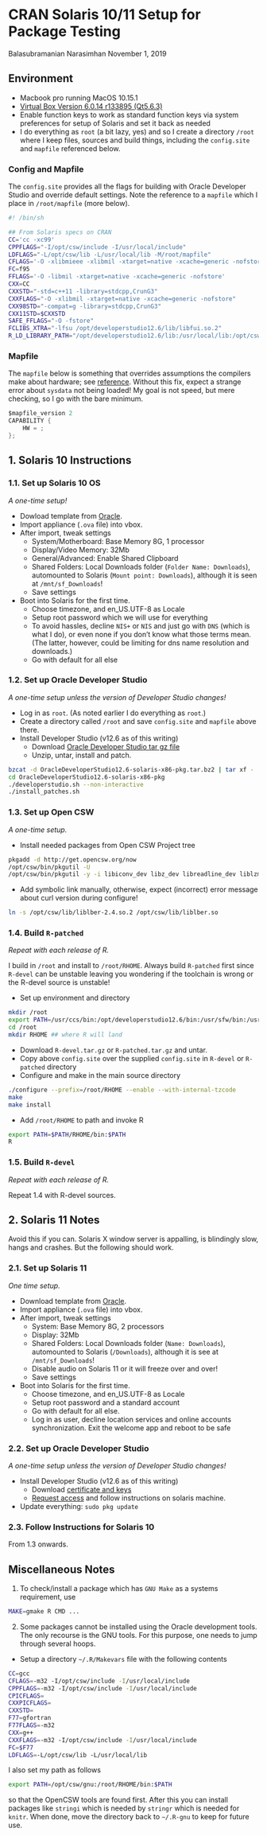 CRAN Solaris 10/11 Setup for Package Testing
================
Balasubramanian Narasimhan
November 1, 2019

## Environment

  - Macbook pro running MacOS 10.15.1
  - [Virtual Box Version 6.0.14 r133895
    (Qt5.6.3)](https://www.virtualbox.org/)
  - Enable function keys to work as standard function keys via system
    preferences for setup of Solaris and set it back as needed
  - I do everything as `root` (a bit lazy, yes) and so I create a
    directory `/root` where I keep files, sources and build things,
    including the `config.site` and `mapfile` referenced below.

### Config and Mapfile

The `config.site` provides all the flags for building with Oracle
Developer Studio and override default settings. Note the reference to a
`mapfile` which I place in `/root/mapfile` (more below).

``` bash
#! /bin/sh

## From Solaris specs on CRAN
CC='cc -xc99'
CPPFLAGS="-I/opt/csw/include -I/usr/local/include"
LDFLAGS="-L/opt/csw/lib -L/usr/local/lib -M/root/mapfile"
CFLAGS='-O -xlibmieee -xlibmil -xtarget=native -xcache=generic -nofstore'
FC=f95
FFLAGS='-O -libmil -xtarget=native -xcache=generic -nofstore'
CXX=CC
CXXSTD="-std=c++11 -library=stdcpp,CrunG3"
CXXFLAGS="-O -xlibmil -xtarget=native -xcache=generic -nofstore"
CXX98STD="-compat=g -library=stdcpp,CrunG3"
CXX11STD=$CXXSTD
SAFE_FFLAGS="-O -fstore"
FCLIBS_XTRA="-lfsu /opt/developerstudio12.6/lib/libfui.so.2"
R_LD_LIBRARY_PATH="/opt/developerstudio12.6/lib:/usr/local/lib:/opt/csw/lib"
```

### Mapfile

The `mapfile` below is something that overrides assumptions the
compilers make about hardware; see
[reference](https://docs.oracle.com/cd/E19120-01/open.solaris/819-0690/chapter2-20/index.html).
Without this fix, expect a strange error about `sysdata` not being
loaded\! My goal is not speed, but mere checking, so I go with the bare
minimum.

``` c
$mapfile_version 2
CAPABILITY {
    HW = ;
};
```

## 1\. Solaris 10 Instructions

### 1.1. Set up Solaris 10 OS

*A one-time setup\!*

  - Dowload template from
    [Oracle](https://download.oracle.com/otn/solaris/vm/Solaris10_1-13_VM.ova).
  - Import appliance (`.ova` file) into vbox.
  - After import, tweak settings
      - System/Motherboard: Base Memory 8G, 1 processor
      - Display/Video Memory: 32Mb
      - General/Advanced: Enable Shared Clipboard
      - Shared Folders: Local Downloads folder (`Folder Name:
        Downloads`), automounted to Solaris (`Mount point: Downloads`),
        although it is seen at `/mnt/sf_Downloads`\!
      - Save settings
  - Boot into Solaris for the first time.
      - Choose timezone, and en\_US.UTF-8 as Locale
      - Setup root password which we will use for everything
      - To avoid hassles, decline `NIS+` or `NIS` and just go with `DNS`
        (which is what I do), or even none if you don’t know what those
        terms mean. (The latter, however, could be limiting for dns name
        resolution and downloads.)
      - Go with default for all else

### 1.2. Set up Oracle Developer Studio

*A one-time setup unless the version of Developer Studio changes\!*

  - Log in as `root`. (As noted earlier I do everything as `root`.)
  - Create a directory called `/root` and save `config.site` and
    `mapfile` above there.
  - Install Developer Studio (v12.6 as of this writing)
      - Download [Oracle Developer Studio tar gz
        file](https://www.oracle.com/technetwork/server-storage/developerstudio/overview/index.html)
      - Unzip, untar, install and patch.

<!-- end list -->

``` bash
bzcat -d OracleDeveloperStudio12.6-solaris-x86-pkg.tar.bz2 | tar xf -
cd OracleDeveloperStudio12.6-solaris-x86-pkg
./developerstudio.sh --non-interactive
./install_patches.sh
```

### 1.3. Set up Open CSW

*A one-time setup.*

  - Install needed packages from Open CSW Project tree

<!-- end list -->

``` bash
pkgadd -d http://get.opencsw.org/now
/opt/csw/bin/pkgutil -U
/opt/csw/bin/pkgutil -y -i libiconv_dev libz_dev libreadline_dev liblzma_dev libpcre_dev libcurl_dev libssh2_dev libssl_dev libcares_dev librtmp_dev libkrb5_dev libk5crypto3 liblber2_4_2 libbrotli_dev libicu_dev pkg-config gmake texlive gtar curl wget emacs 
```

  - Add symbolic link manually, otherwise, expect (incorrect) error
    message about curl version during configure\!

<!-- end list -->

``` bash
ln -s /opt/csw/lib/liblber-2.4.so.2 /opt/csw/lib/liblber.so
```

### 1.4. Build `R-patched`

*Repeat with each release of R.*

I build in `/root` and install to `/root/RHOME`. Always build
`R-patched` first since `R-devel` can be unstable leaving you wondering
if the toolchain is wrong or the R-devel source is unstable\!

  - Set up environment and directory

<!-- end list -->

``` bash
mkdir /root
export PATH=/usr/ccs/bin:/opt/developerstudio12.6/bin:/usr/sfw/bin:/usr/xpg4/bin:/usr/xpg6/bin::/opt/csw/bin:$PATH
cd /root
mkdir RHOME ## where R will land
```

  - Download `R-devel.tar.gz` or `R-patched.tar.gz` and untar.
  - Copy above `config.site` over the supplied `config.site` in
    `R-devel` or `R-patched` directory
  - Configure and make in the main source directory

<!-- end list -->

``` bash
./configure --prefix=/root/RHOME --enable --with-internal-tzcode
make
make install
```

  - Add `/root/RHOME` to path and invoke R

<!-- end list -->

``` bash
export PATH=$PATH/RHOME/bin:$PATH
R
```

### 1.5. Build `R-devel`

*Repeat with each release of R.*

Repeat 1.4 with R-devel sources.

## 2\. Solaris 11 Notes

Avoid this if you can. Solaris X window server is appalling, is
blindingly slow, hangs and crashes. But the following should work.

### 2.1. Set up Solaris 11

*One time setup.*

  - Download template from
    [Oracle](http://www.oracle.com/technetwork/server-storage/solaris11/downloads/vm-templates-2245495.html).
  - Import appliance (`.ova` file) into vbox.
  - After import, tweak settings
      - System: Base Memory 8G, 2 processors
      - Display: 32Mb
      - Shared Folders: Local Downloads folder (`Name: Downloads`),
        automounted to Solaris (`/Downloads`), although it is see at
        `/mnt/sf_Downloads`\!
      - Disable audio on Solaris 11 or it will freeze over and over\!
      - Save settings
  - Boot into Solaris for the first time.
      - Choose timezone, and en\_US.UTF-8 as Locale
      - Setup root password and a standard account
      - Go with default for all else.
      - Log in as user, decline location services and online accounts
        synchronization. Exit the welcome app and reboot to be safe

### 2.2. Set up Oracle Developer Studio

*A one-time setup unless the version of Developer Studio changes\!*

  - Install Developer Studio (v12.6 as of this writing)
      - Download [certificate and
        keys](https://pkg-register.oracle.com/register/certificate/)
      - [Request
        access](https://pkg-register.oracle.com/register/repos/) and
        follow instructions on solaris machine.
  - Update everything: `sudo pkg update`

### 2.3. Follow Instructions for Solaris 10

From 1.3 onwards.

## Miscellaneous Notes

1.  To check/install a package which has `GNU Make` as a systems
    requirement, use

<!-- end list -->

``` bash
MAKE=gmake R CMD ...
```

2.  Some packages cannot be installed using the Oracle development
    tools. The only recourse is the GNU tools. For this purpose, one
    needs to jump through several hoops.

<!-- end list -->

  - Setup a directory `~/.R/Makevars` file with the following contents

<!-- end list -->

``` bash
CC=gcc
CFLAGS=-m32 -I/opt/csw/include -I/usr/local/include
CPPFLAGS=-m32 -I/opt/csw/include -I/usr/local/include
CPICFLAGS=
CXXPICFLAGS=
CXXSTD=
F77=gfortran
F77FLAGS=-m32
CXX=g++
CXXFLAGS=-m32 -I/opt/csw/include -I/usr/local/include
FC=$F77
LDFLAGS=-L/opt/csw/lib -L/usr/local/lib
```

I also set my path as follows

``` bash
export PATH=/opt/csw/gnu:/root/RHOME/bin:$PATH
```

so that the OpenCSW tools are found first. After this you can install
packages like `stringi` which is needed by `stringr` which is needed for
`knitr`. When done, move the directory back to `~/.R-gnu` to keep for
future use.
